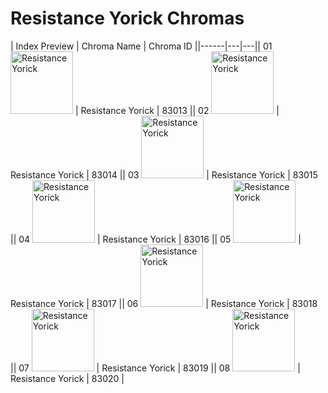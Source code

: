 # Resistance Yorick Chromas

| Index  Preview | Chroma Name | Chroma ID ||------|---|---|| 01  <img src='https://raw.communitydragon.org/latest/plugins/rcp-be-lol-game-data/global/default/v1/champion-chroma-images/83/83013.png' alt='Resistance Yorick' width='100'> | Resistance Yorick | 83013 || 02  <img src='https://raw.communitydragon.org/latest/plugins/rcp-be-lol-game-data/global/default/v1/champion-chroma-images/83/83014.png' alt='Resistance Yorick' width='100'> | Resistance Yorick | 83014 || 03  <img src='https://raw.communitydragon.org/latest/plugins/rcp-be-lol-game-data/global/default/v1/champion-chroma-images/83/83015.png' alt='Resistance Yorick' width='100'> | Resistance Yorick | 83015 || 04  <img src='https://raw.communitydragon.org/latest/plugins/rcp-be-lol-game-data/global/default/v1/champion-chroma-images/83/83016.png' alt='Resistance Yorick' width='100'> | Resistance Yorick | 83016 || 05  <img src='https://raw.communitydragon.org/latest/plugins/rcp-be-lol-game-data/global/default/v1/champion-chroma-images/83/83017.png' alt='Resistance Yorick' width='100'> | Resistance Yorick | 83017 || 06  <img src='https://raw.communitydragon.org/latest/plugins/rcp-be-lol-game-data/global/default/v1/champion-chroma-images/83/83018.png' alt='Resistance Yorick' width='100'> | Resistance Yorick | 83018 || 07  <img src='https://raw.communitydragon.org/latest/plugins/rcp-be-lol-game-data/global/default/v1/champion-chroma-images/83/83019.png' alt='Resistance Yorick' width='100'> | Resistance Yorick | 83019 || 08  <img src='https://raw.communitydragon.org/latest/plugins/rcp-be-lol-game-data/global/default/v1/champion-chroma-images/83/83020.png' alt='Resistance Yorick' width='100'> | Resistance Yorick | 83020 |